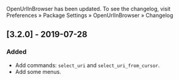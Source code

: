 OpenUrlInBrowser has been updated. To see the changelog, visit
Preferences » Package Settings » OpenUrlInBrowser » Changelog


## [3.2.0] - 2019-07-28

### Added
- Add commands: `select_uri` and `select_uri_from_cursor`.
- Add some menus.
